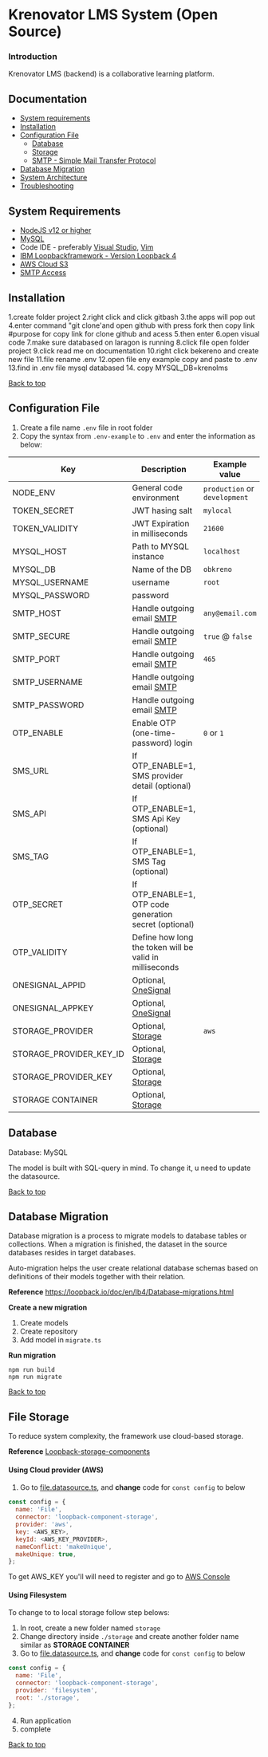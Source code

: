 # Krenovator LMS System (Open Source)

### Introduction

Krenovator LMS (backend) is a collaborative learning platform.

## Documentation

- [System requirements](#system-requirements)
- [Installation](#installation)
- [Configuration File](#configuration-file)
  - [Database](#database)
  - [Storage](#file-storage)
  - [SMTP - Simple Mail Transfer Protocol](#smtp)
- [Database Migration](#database-migration)
- [System Architecture]()
- [Troubleshooting](#)

## System Requirements

- [NodeJS v12 or higher](https://nodejs.org/en/)
- [MySQL](https://dev.mysql.com/downloads/)
- Code IDE - preferably [Visual Studio](https://code.visualstudio.com/), [Vim](https://www.vim.org/)
- [IBM Loopbackframework - Version Loopback 4](https://loopback.io/doc/en/lb4/Concepts.html)
- [AWS Cloud S3](https://aws.amazon.com/)
- [SMTP Access](https://developers.google.com/gmail/imap/imap-smtp)

## Installation
1.create folder project
2.right click and click gitbash
3.the apps will pop out
4.enter command "git clone'and open github with press fork then copy link
#purpose for copy link for clone github and acess
5.then enter
6.open visual code
7.make sure databased on laragon is running
8.click file open folder project
9.click read me on documentation
10.right click bekereno and create new file
11.file rename .env
12.open file eny example copy and paste to .env
13.find in .env file mysql databased
14. copy MYSQL_DB=krenolms

[Back to top](#documentation)

## Configuration File

1. Create a file name `.env` file in root folder
2. Copy the syntax from `.env-example` to `.env` and enter the information as below:

| Key                     | Description                                             | Example value                 |
| ----------------------- | ------------------------------------------------------- | ----------------------------- |
| NODE_ENV                | General code environment                                | `production` or `development` |
| TOKEN_SECRET            | JWT hasing salt                                         | `mylocal`                     |
| TOKEN_VALIDITY          | JWT Expiration in milliseconds                          | `21600`                       |
| MYSQL_HOST              | Path to MYSQL instance                                  | `localhost`                   |
| MYSQL_DB                | Name of the DB                                          | `obkreno`                     |
| MYSQL_USERNAME          | username                                                | `root`                        |
| MYSQL_PASSWORD          | password                                                | ` `                           |
| SMTP_HOST               | Handle outgoing email [SMTP](#smtp)                     | `any@email.com`               |
| SMTP_SECURE             | Handle outgoing email [SMTP](#smtp)                     | `true` @ `false`              |
| SMTP_PORT               | Handle outgoing email [SMTP](#smtp)                     | `465`                         |
| SMTP_USERNAME           | Handle outgoing email [SMTP](#smtp)                     | ` `                           |
| SMTP_PASSWORD           | Handle outgoing email [SMTP](#smtp)                     | ` `                           |
| OTP_ENABLE              | Enable OTP (one-time-password) login                    | `0` or `1`                    |
| SMS_URL                 | If OTP_ENABLE=1, SMS provider detail (optional)         |                               |
| SMS_API                 | If OTP_ENABLE=1, SMS Api Key (optional)                 |                               |
| SMS_TAG                 | If OTP_ENABLE=1, SMS Tag (optional)                     |                               |
| OTP_SECRET              | If OTP_ENABLE=1, OTP code generation secret (optional)  |                               |
| OTP_VALIDITY            | Define how long the token will be valid in milliseconds |                               |
| ONESIGNAL_APPID         | Optional, [OneSignal](https://onesignal.com/)           |                               |
| ONESIGNAL_APPKEY        | Optional, [OneSignal](https://onesignal.com/)           |                               |
| STORAGE_PROVIDER        | Optional, [Storage](#storage)                           | `aws`                         |
| STORAGE_PROVIDER_KEY_ID | Optional, [Storage](#storage)                           |                               |
| STORAGE_PROVIDER_KEY    | Optional, [Storage](#storage)                           |                               |
| STORAGE CONTAINER       | Optional, [Storage](#storage)                           |                               |

## Database

Database: MySQL

The model is built with SQL-query in mind. To change it, u need to update the datasource.

[Back to top](#documentation)

## Database Migration

Database migration is a process to migrate models to database tables or collections.
When a migration is finished, the dataset in the source databases resides in target databases.

Auto-migration helps the user create relational database schemas based on definitions of their models together with their relation.

**Reference**
https://loopback.io/doc/en/lb4/Database-migrations.html

**Create a new migration**

1. Create models
2. Create repository
3. Add model in `migrate.ts`

**Run migration**

```
npm run build
npm run migrate
```

[Back to top](#documentation)

## File Storage

To reduce system complexity, the framework use cloud-based storage.

**Reference**
[Loopback-storage-components](https://loopback.io/doc/en/lb3/Storage-component.html)

#### Using Cloud provider (AWS)

1. Go to [file.datasource.ts](), and **change** code for `const config` to below

```js
const config = {
  name: 'File',
  connector: 'loopback-component-storage',
  provider: 'aws',
  key: <AWS_KEY>,
  keyId: <AWS_KEY_PROVIDER>,
  nameConflict: 'makeUnique',
  makeUnique: true,
};
```

To get AWS_KEY you'll will need to register and go to [AWS Console](https://docs.aws.amazon.com/general/latest/gr/aws-sec-cred-types.html)

#### Using Filesystem

To change to to local storage follow step belows:

1. In root, create a new folder named `storage`
2. Change directory inside `./storage` and create another folder name similar as **STORAGE CONTAINER**
3. Go to [file.datasource.ts](), and **change** code for `const config` to below

```js
const config = {
  name: 'File',
  connector: 'loopback-component-storage',
  provider: 'filesystem',
  root: './storage',
};
```

4. Run application
5. complete

[Back to top](#documentation)
